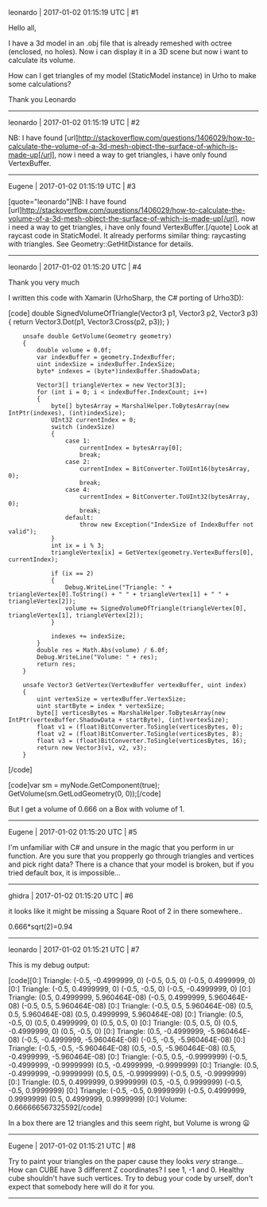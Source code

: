 leonardo | 2017-01-02 01:15:19 UTC | #1

Hello all,

I have a 3d model in an .obj file that is already remeshed with octree (enclosed, no holes).
Now i can display it in a 3D scene but now i want to calculate its volume.

How can I get triangles of my model (StaticModel instance) in Urho to make some calculations?

Thank you
Leonardo

-------------------------

leonardo | 2017-01-02 01:15:19 UTC | #2

NB: I have found [url]http://stackoverflow.com/questions/1406029/how-to-calculate-the-volume-of-a-3d-mesh-object-the-surface-of-which-is-made-up[/url], now i need a way to get triangles, i have only found VertexBuffer.

-------------------------

Eugene | 2017-01-02 01:15:19 UTC | #3

[quote="leonardo"]NB: I have found [url]http://stackoverflow.com/questions/1406029/how-to-calculate-the-volume-of-a-3d-mesh-object-the-surface-of-which-is-made-up[/url], now i need a way to get triangles, i have only found VertexBuffer.[/quote]
Look at raycast code in StaticModel. It already performs similar thing: raycasting with triangles.
See Geometry::GetHitDistance for details.

-------------------------

leonardo | 2017-01-02 01:15:20 UTC | #4

Thank you very much

I written this code with Xamarin (UrhoSharp, the C# porting of Urho3D):

[code]
        double SignedVolumeOfTriangle(Vector3 p1, Vector3 p2, Vector3 p3)
        {
            return Vector3.Dot(p1, Vector3.Cross(p2, p3));
        }

        unsafe double GetVolume(Geometry geometry)
        {
            double volume = 0.0f;
            var indexBuffer = geometry.IndexBuffer;
            uint indexSize = indexBuffer.IndexSize;
            byte* indexes = (byte*)indexBuffer.ShadowData;

            Vector3[] triangleVertex = new Vector3[3];
            for (int i = 0; i < indexBuffer.IndexCount; i++)
            {
                byte[] bytesArray = MarshalHelper.ToBytesArray(new IntPtr(indexes), (int)indexSize);
                UInt32 currentIndex = 0;
                switch (indexSize)
                {
                    case 1:
                        currentIndex = bytesArray[0];
                        break;
                    case 2:
                        currentIndex = BitConverter.ToUInt16(bytesArray, 0);
                        break;
                    case 4:
                        currentIndex = BitConverter.ToUInt32(bytesArray, 0);
                        break;
                    default:
                        throw new Exception("IndexSize of IndexBuffer not valid");
                }
                int ix = i % 3;
                triangleVertex[ix] = GetVertex(geometry.VertexBuffers[0], currentIndex);

                if (ix == 2)
                {
                    Debug.WriteLine("Triangle: " + triangleVertex[0].ToString() + " " + triangleVertex[1] + " " + triangleVertex[2]);
                    volume += SignedVolumeOfTriangle(triangleVertex[0], triangleVertex[1], triangleVertex[2]);
                }

                indexes += indexSize;
            }
            double res = Math.Abs(volume) / 6.0f;
            Debug.WriteLine("Volume: " + res);
            return res;
        }

        unsafe Vector3 GetVertex(VertexBuffer vertexBuffer, uint index)
        {
            uint vertexSize = vertexBuffer.VertexSize;
            uint startByte = index * vertexSize;
            byte[] verticesBytes = MarshalHelper.ToBytesArray(new IntPtr(vertexBuffer.ShadowData + startByte), (int)vertexSize);
            float v1 = (float)BitConverter.ToSingle(verticesBytes, 0);
            float v2 = (float)BitConverter.ToSingle(verticesBytes, 8);
            float v3 = (float)BitConverter.ToSingle(verticesBytes, 16);
            return new Vector3(v1, v2, v3);
        }
[/code]

[code]var sm = myNode.GetComponent<StaticModel>(true);
GetVolume(sm.GetLodGeometry(0, 0));[/code]

But I get a volume of 0.666 on a Box with volume of 1.

-------------------------

Eugene | 2017-01-02 01:15:20 UTC | #5

I'm unfamiliar with C# and unsure in the magic that you perform in ur function.
Are you sure that you propperly go through triangles and vertices and pick right data?
There is a chance that your model is broken, but if you tried default box, it is impossible...

-------------------------

ghidra | 2017-01-02 01:15:20 UTC | #6

it looks like it might be missing a 
Square Root of 2 in there somewhere..

0.666*sqrt(2)=0.94

-------------------------

leonardo | 2017-01-02 01:15:21 UTC | #7

This  is my debug output:

[code][0:] Triangle: (-0.5, -0.4999999, 0) (-0.5, 0.5, 0) (-0.5, 0.4999999, 0)
[0:] Triangle: (-0.5, 0.4999999, 0) (-0.5, -0.5, 0) (-0.5, -0.4999999, 0)
[0:] Triangle: (0.5, 0.4999999, 5.960464E-08) (-0.5, 0.4999999, 5.960464E-08) (-0.5, 0.5, 5.960464E-08)
[0:] Triangle: (-0.5, 0.5, 5.960464E-08) (0.5, 0.5, 5.960464E-08) (0.5, 0.4999999, 5.960464E-08)
[0:] Triangle: (0.5, -0.5, 0) (0.5, 0.4999999, 0) (0.5, 0.5, 0)
[0:] Triangle: (0.5, 0.5, 0) (0.5, -0.4999999, 0) (0.5, -0.5, 0)
[0:] Triangle: (0.5, -0.4999999, -5.960464E-08) (-0.5, -0.4999999, -5.960464E-08) (-0.5, -0.5, -5.960464E-08)
[0:] Triangle: (-0.5, -0.5, -5.960464E-08) (0.5, -0.5, -5.960464E-08) (0.5, -0.4999999, -5.960464E-08)
[0:] Triangle: (-0.5, 0.5, -0.9999999) (-0.5, -0.4999999, -0.9999999) (0.5, -0.4999999, -0.9999999)
[0:] Triangle: (0.5, -0.4999999, -0.9999999) (0.5, 0.5, -0.9999999) (-0.5, 0.5, -0.9999999)
[0:] Triangle: (0.5, 0.4999999, 0.9999999) (0.5, -0.5, 0.9999999) (-0.5, -0.5, 0.9999999)
[0:] Triangle: (-0.5, -0.5, 0.9999999) (-0.5, 0.4999999, 0.9999999) (0.5, 0.4999999, 0.9999999)
[0:] Volume: 0.666666567325592[/code]

In a box there are 12 triangles and this seem right, but Volume is wrong :frowning:

-------------------------

Eugene | 2017-01-02 01:15:21 UTC | #8

Try to paint your triangles on the paper cause they looks _very_ strange...
How can CUBE have 3 different Z coordinates? I see 1, -1 and 0. Healthy cube shouldn't have such vertices.
Try to debug your code by urself, don't expect that somebody here will do it for you.

-------------------------

